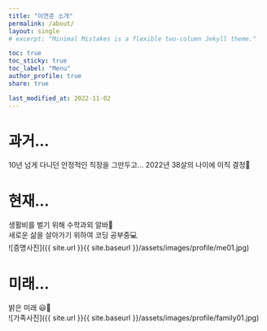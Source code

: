 ```yaml
---
title: "이연준 소개"
permalink: /about/
layout: single
# excerpt: "Minimal Mistakes is a flexible two-column Jekyll theme."

toc: true
toc_sticky: true
toc_label: "Menu"
author_profile: true
share: true

last_modified_at: 2022-11-02
---
```



# 과거...
10년 넘게 다니던 안정적인 직장을 그만두고... 
2022년 38살의 나이에 이직 결정🎈

# 현재...
생활비를 벌기 위해 수학과외 알바📝  
새로운 삶을 살아가기 위하여 코딩 공부중💻  
![증명사진]({{ site.url }}{{ site.baseurl }}/assets/images/profile/me01.jpg)

# 미래...
밝은 미래 😃🌈  
![가족사진]({{ site.url }}{{ site.baseurl }}/assets/images/profile/family01.jpg)



